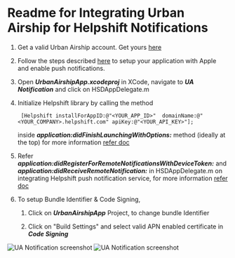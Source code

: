 Readme for Integrating Urban Airship for Helpshift Notifications
================================================================

1. Get a valid Urban Airship account. Get yours [here](https://go.urbanairship.com/accounts/register/)

2. Follow the steps described [here](https://docs.urbanairship.com/display/DOCS/Getting+Started%3A+iOS%3A+Push) to setup your application with Apple and enable
   push notifications.

3. Open ***UrbanAirshipApp.xcodeproj*** in XCode, navigate to ***UA Notification*** and click on HSDAppDelegate.m

4. Initialize Helpshift library by calling the method

   ```
   	[Helpshift installForAppID:@"<YOUR_APP_ID>"  domainName:@"<YOUR_COMPANY>.helpshift.com" apiKey:@"<YOUR_API_KEY>"];
   ```
   inside ***application:didFinishLaunchingWithOptions:*** method (ideally at the top)
   for more information [refer doc](http://developers.helpshift.com/ios/getting-started/#initializing)

5. Refer ***application:didRegisterForRemoteNotificationsWithDeviceToken:*** and ***application:didReceiveRemoteNotification:*** in HSDAppDelegate.m on integrating
   Helpshift push notification service, for more information [refer doc](http://developers.helpshift.com/ios/notifications/#configure-urban-airship)

6. To setup Bundle Identifier & Code Signing,

	1. Click on ***UrbanAirshipApp*** Project, to change bundle Identifier

	2. Click on "Build Settings" and select valid APN enabled certificate in ***Code Signing***



![UA Notification screenshot](/Screenshot.png)		![UA Notification screenshot](/Screenshot2.png)

